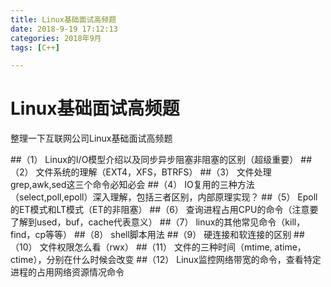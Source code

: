 ```yaml
---
title: Linux基础面试高频题
date: 2018-9-19 17:12:13  
categories: 2018年9月
tags: [C++]

---
```

# Linux基础面试高频题

整理一下互联网公司Linux基础面试高频题

<!-- more -->

##（1） Linux的I/O模型介绍以及同步异步阻塞非阻塞的区别（超级重要）
##（2） 文件系统的理解（EXT4，XFS，BTRFS）
##（3） 文件处理grep,awk,sed这三个命令必知必会
##（4） IO复用的三种方法（select,poll,epoll）深入理解，包括三者区别，内部原理实现？
##（5） Epoll的ET模式和LT模式（ET的非阻塞）
##（6） 查询进程占用CPU的命令（注意要了解到used，buf，cache代表意义）
##（7） linux的其他常见命令（kill，find，cp等等）
##（8） shell脚本用法
##（9） 硬连接和软连接的区别
##（10） 文件权限怎么看（rwx）
##（11） 文件的三种时间（mtime, atime，ctime），分别在什么时候会改变
##（12） Linux监控网络带宽的命令，查看特定进程的占用网络资源情况命令